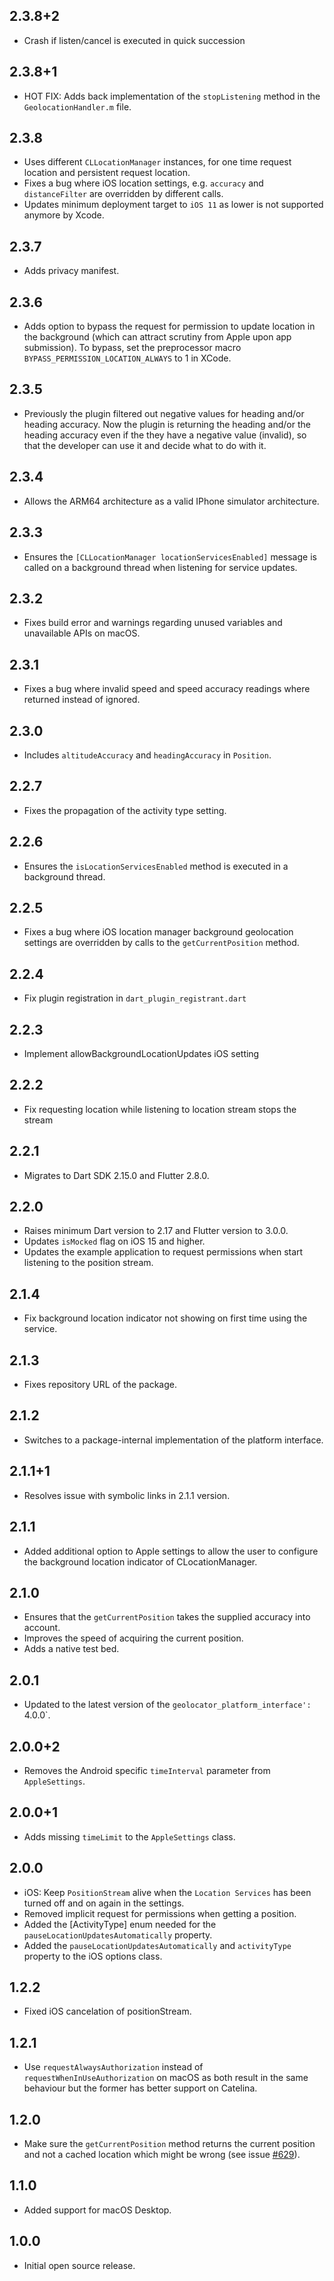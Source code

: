 ## 2.3.8+2

* Crash if listen/cancel is executed in quick succession

## 2.3.8+1

* HOT FIX: Adds back implementation of the `stopListening` method in the `GeolocationHandler.m` file.

## 2.3.8

* Uses different `CLLocationManager` instances, for one time request location and persistent request location. 
* Fixes a bug where iOS location settings, e.g. `accuracy` and `distanceFilter` are overridden by different calls.
* Updates minimum deployment target to `iOS 11` as lower is not supported anymore by Xcode.

## 2.3.7

* Adds privacy manifest.

## 2.3.6

* Adds option to bypass the request for permission to update location in the background (which can attract scrutiny from Apple upon app submission). To bypass, set the preprocessor macro `BYPASS_PERMISSION_LOCATION_ALWAYS` to 1 in XCode.

## 2.3.5

* Previously the plugin filtered out negative values for heading and/or heading accuracy. Now the plugin is returning the heading and/or the heading accuracy even if the they have a negative value (invalid), so that the developer can use it and decide what to do with it.

## 2.3.4

* Allows the ARM64 architecture as a valid IPhone simulator architecture.

## 2.3.3

* Ensures the `[CLLocationManager locationServicesEnabled]` message is called
on a background thread when listening for service updates.

## 2.3.2

* Fixes build error and warnings regarding unused variables and unavailable APIs on macOS.

## 2.3.1

* Fixes a bug where invalid speed and speed accuracy readings where returned instead of ignored.

## 2.3.0

* Includes `altitudeAccuracy` and `headingAccuracy` in `Position`.

## 2.2.7

* Fixes the propagation of the activity type setting.

## 2.2.6

* Ensures the `isLocationServicesEnabled` method is executed in a background thread.

## 2.2.5

* Fixes a bug where iOS location manager background geolocation settings are overridden by calls to the `getCurrentPosition` method.

## 2.2.4

* Fix plugin registration in `dart_plugin_registrant.dart`

## 2.2.3

* Implement allowBackgroundLocationUpdates iOS setting

## 2.2.2

* Fix requesting location while listening to location stream stops the stream

## 2.2.1

* Migrates to Dart SDK 2.15.0 and Flutter 2.8.0.

## 2.2.0

* Raises minimum Dart version to 2.17 and Flutter version to 3.0.0.
* Updates `isMocked` flag on iOS 15 and higher.
* Updates the example application to request permissions when start listening to the position stream.

## 2.1.4

* Fix background location indicator not showing on first time using the service.

## 2.1.3

* Fixes repository URL of the package.

## 2.1.2

* Switches to a package-internal implementation of the platform interface.

## 2.1.1+1

* Resolves issue with symbolic links in 2.1.1 version.

## 2.1.1

* Added additional option to Apple settings to allow the user to configure the background location indicator of CLocationManager.

## 2.1.0

* Ensures that the `getCurrentPosition` takes the supplied accuracy into account.
* Improves the speed of acquiring the current position.
* Adds a native test bed.

## 2.0.1

* Updated to the latest version of the `geolocator_platform_interface': `4.0.0`.

## 2.0.0+2

* Removes the Android specific `timeInterval` parameter from `AppleSettings`.

## 2.0.0+1

* Adds missing `timeLimit` to the `AppleSettings` class.

## 2.0.0

* iOS: Keep `PositionStream` alive when the `Location Services` has been turned off and on again in the settings.
* Removed implicit request for permissions when getting a position.
* Added the [ActivityType] enum needed for the `pauseLocationUpdatesAutomatically` property.
* Added the `pauseLocationUpdatesAutomatically` and `activityType` property to the iOS options class.

## 1.2.2

* Fixed iOS cancelation of positionStream.

## 1.2.1

* Use `requestAlwaysAuthorization` instead of `requestWhenInUseAuthorization` on macOS as both result in the same behaviour but the former has better support on Catelina.

## 1.2.0

* Make sure the `getCurrentPosition` method returns the current position and not a cached location which might be wrong (see issue [#629](https://github.com/Baseflow/flutter-geolocator/issues/629)).

## 1.1.0

* Added support for macOS Desktop.

## 1.0.0

* Initial open source release.
